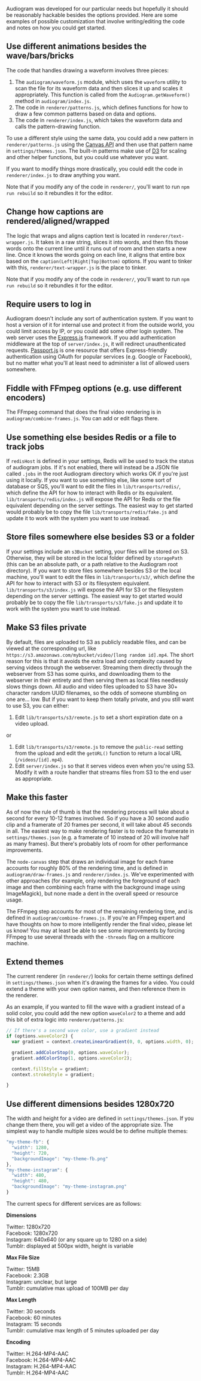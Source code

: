 Audiogram was developed for our particular needs but hopefully it should be reasonably hackable besides the options provided.  Here are some examples of possible customization that involve writing/editing the code and notes on how you could get started.

## Use different animations besides the wave/bars/bricks

The code that handles drawing a waveform involves three pieces:

1. The `audiogram/waveform.js` module, which uses the `waveform` utility to scan the file for its waveform data and then slices it up and scales it appropriately.  This function is called from the `Audiogram.getWaveform()` method in `audiogram/index.js`.
2. The code in `renderer/patterns.js`, which defines functions for how to draw a few common patterns based on data and options.
3. The code in `renderer/index.js`, which takes the waveform data and calls the pattern-drawing function.

To use a different style using the same data, you could add a new pattern in `renderer/patterns.js` using the [Canvas API](https://developer.mozilla.org/en-US/docs/Web/API/Canvas_API) and then use that pattern name in `settings/themes.json`.  The built-in patterns make use of [D3](https://d3js.org/) for scaling and other helper functions, but you could use whatever you want.

If you want to modify things more drastically, you could edit the code in `renderer/index.js` to draw anything you want.

Note that if you modify any of the code in `renderer/`, you'll want to run `npm run rebuild` so it rebundles it for the editor.

## Change how captions are rendered/aligned/wrapped

The logic that wraps and aligns caption text is located in `renderer/text-wrapper.js`.  It takes in a raw string, slices it into words, and then fits those words onto the current line until it runs out of room and then starts a new line.  Once it knows the words going on each line, it aligns that entire box based on the `caption(Left|Right|Top|Bottom)` options.  If you want to tinker with this, `renderer/text-wrapper.js` is the place to tinker.

Note that if you modify any of the code in `renderer/`, you'll want to run `npm run rebuild` so it rebundles it for the editor.

## Require users to log in

Audiogram doesn't include any sort of authentication system.  If you want to host a version of it for internal use and protect it from the outside world, you could limit access by IP, or you could add some other login system.  The web server uses the [Express.js](http://expressjs.com/) framework.  If you add authentication middleware at the top of `server/index.js`, it will redirect unauthenticated requests. [Passport.js](http://passportjs.org/) is one resource that offers Express-friendly authentication using OAuth for popular services (e.g. Google or Facebook), but no matter what you'll at least need to administer a list of allowed users somewhere.

## Fiddle with FFmpeg options (e.g. use different encoders)

The FFmpeg command that does the final video rendering is in `audiogram/combine-frames.js`.  You can add or edit flags there.

## Use something else besides Redis or a file to track jobs

If `redisHost` is defined in your settings, Redis will be used to track the status of audiogram jobs.  If it's not enabled, there will instead be a JSON file called `.jobs` in the root Audiogram directory which works OK if you're just using it locally.  If you want to use something else, like some sort of database or SQS, you'll want to edit the files in `lib/transports/redis/`, which define the API for how to interact with Redis or its equivalent.  `lib/transports/redis/index.js` will expose the API for Redis or the file equivalent depending on the server settings.  The easiest way to get started would probably be to copy the file `lib/transports/redis/fake.js` and update it to work with the system you want to use instead.

## Store files somewhere else besides S3 or a folder

If your settings include an `s3Bucket` setting, your files will be stored on S3.  Otherwise, they will be stored in the local folder defined by `storagePath` (this can be an absolute path, or a path relative to the Audiogram root directory). If you want to store files somewhere besides S3 or the local machine, you'll want to edit the files in `lib/transports/s3/`, which define the API for how to interact with S3 or its filesystem equivalent.  `lib/transports/s3/index.js` will expose the API for S3 or the filesystem depending on the server settings.  The easiest way to get started would probably be to copy the file `lib/transports/s3/fake.js` and update it to work with the system you want to use instead.

## Make S3 files private

By default, files are uploaded to S3 as publicly readable files, and can be viewed at the corresponding url, like `https://s3.amazonaws.com/mybucket/video/[long random id].mp4`. The short reason for this is that it avoids the extra load and complexity caused by serving videos through the webserver. Streaming them directly through the webserver from S3 has some quirks, and downloading them to the webserver in their entirety and then serving them as local files needlessly slows things down. All audio and video files uploaded to S3 have 30+ character random UUID filenames, so the odds of someone stumbling on one are... low. But if you want to keep them totally private, and you still want to use S3, you can either:

1. Edit `lib/transports/s3/remote.js` to set a short expiration date on a video upload.

or

1. Edit `lib/transports/s3/remote.js` to remove the `public-read` setting from the upload and edit the `getURL()` function to return a local URL (`/videos/[id].mp4`).
3. Edit `server/index.js` so that it serves videos even when you're using S3. Modify it with a route handler that streams files from S3 to the end user as appropriate.

## Make this faster

As of now the rule of thumb is that the rendering process will take about a second for every 10-12 frames involved.  So if you have a 30 second audio clip and a framerate of 20 frames per second, it will take about 45 seconds in all.  The easiest way to make rendering faster is to reduce the framerate in `settings/themes.json` (e.g. a framerate of 10 instead of 20 will involve half as many frames).  But there's probably lots of room for other performance improvements.

The `node-canvas` step that draws an individual image for each frame accounts for roughly 80% of the rendering time, and is defined in `audiogram/draw-frames.js` and `renderer/index.js`. We've experimented with other approaches (for example, only rendering the foreground of each image and then combining each frame with the background image using ImageMagick), but none made a dent in the overall speed or resource usage.

The FFmpeg step accounts for most of the remaining rendering time, and is defined in `audiogram/combine-frames.js`. If you're an FFmpeg expert and have thoughts on how to more intelligently render the final video, please let us know! You may at least be able to see some improvements by forcing FFmpeg to use several threads with the `-threads` flag on a multicore machine.

## Extend themes

The current renderer (in `renderer/`) looks for certain theme settings defined in `settings/themes.json` when it's drawing the frames for a video.  You could extend a theme with your own option names, and then reference them in the renderer.

As an example, if you wanted to fill the wave with a gradient instead of a solid color, you could add the new option `waveColor2` to a theme and add this bit of extra logic into `renderer/patterns.js`:

```js
// If there's a second wave color, use a gradient instead
if (options.waveColor2) {
  var gradient = context.createLinearGradient(0, 0, options.width, 0);

  gradient.addColorStop(0, options.waveColor);
  gradient.addColorStop(1, options.waveColor2);

  context.fillStyle = gradient;
  context.strokeStyle = gradient;

}
```

## Use different dimensions besides 1280x720

The width and height for a video are defined in `settings/themes.json`.  If you change them there, you will get a video of the appropriate size.  The simplest way to handle multiple sizes would be to define multiple themes:

```js
"my-theme-fb": {
  "width": 1280,
  "height": 720,
  "backgroundImage": "my-theme-fb.png"
},
"my-theme-instagram": {
  "width": 480,
  "height": 480,
  "backgroundImage": "my-theme-instagram.png"
}
```

The current specs for different services are as follows:

**Dimensions**

Twitter: 1280x720  
Facebook: 1280x720  
Instagram: 640x640 (or any square up to 1280 on a side)  
Tumblr: displayed at 500px width, height is variable

**Max File Size**

Twitter: 15MB  
Facebook: 2.3GB  
Instagram: unclear, but large  
Tumblr: cumulative max upload of 100MB per day

**Max Length**

Twitter: 30 seconds  
Facebook: 60 minutes  
Instagram: 15 seconds  
Tumblr: cumulative max length of 5 minutes uploaded per day

**Encoding**

Twitter: H.264-MP4-AAC  
Facebook: H.264-MP4-AAC  
Instagram: H.264-MP4-AAC  
Tumblr: H.264-MP4-AAC
